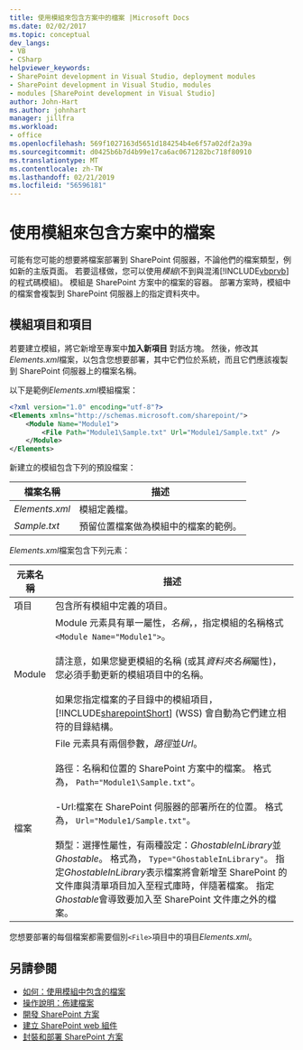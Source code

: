 ```yaml
---
title: 使用模組來包含方案中的檔案 |Microsoft Docs
ms.date: 02/02/2017
ms.topic: conceptual
dev_langs:
- VB
- CSharp
helpviewer_keywords:
- SharePoint development in Visual Studio, deployment modules
- SharePoint development in Visual Studio, modules
- modules [SharePoint development in Visual Studio]
author: John-Hart
ms.author: johnhart
manager: jillfra
ms.workload:
- office
ms.openlocfilehash: 569f1027163d5651d184254b4e6f57a02df2a39a
ms.sourcegitcommit: d0425b6b7d4b99e17ca6ac0671282bc718f80910
ms.translationtype: MT
ms.contentlocale: zh-TW
ms.lasthandoff: 02/21/2019
ms.locfileid: "56596181"
---
```

# <a name="use-modules-to-include-files-in-the-solution"></a>使用模組來包含方案中的檔案
  可能有您可能的想要將檔案部署到 SharePoint 伺服器，不論他們的檔案類型，例如新的主版頁面。 若要這樣做，您可以使用*模組*(不到與混淆[!INCLUDE[vbprvb](../sharepoint/includes/vbprvb-md.md)]的程式碼模組)。 模組是 SharePoint 方案中的檔案的容器。 部署方案時，模組中的檔案會複製到 SharePoint 伺服器上的指定資料夾中。

## <a name="module-items-and-elements"></a>模組項目和項目
 若要建立模組，將它新增至專案中**加入新項目** 對話方塊。 然後，修改其*Elements.xml*檔案，以包含您想要部署，其中它們位於系統，而且它們應該複製到 SharePoint 伺服器上的檔案名稱。

 以下是範例*Elements.xml*模組檔案：

```xml
<?xml version="1.0" encoding="utf-8"?>
<Elements xmlns="http://schemas.microsoft.com/sharepoint/">
    <Module Name="Module1">
        <File Path="Module1\Sample.txt" Url="Module1/Sample.txt" />
    </Module>
</Elements>

```

 新建立的模組包含下列的預設檔案：

|檔案名稱|描述|
|---------------|-----------------|
|*Elements.xml*|模組定義檔。|
|*Sample.txt*|預留位置檔案做為模組中的檔案的範例。|

 *Elements.xml*檔案包含下列元素：

|元素名稱|描述|
|------------------|-----------------|
|項目|包含所有模組中定義的項目。|
|Module|Module 元素具有單一屬性，*名稱*，，指定模組的名稱格式`<Module Name="Module1">`。<br /><br /> 請注意，如果您變更模組的名稱 (或其*資料夾名稱*屬性)，您必須手動更新的模組項目中的名稱。<br /><br /> 如果您指定檔案的子目錄中的模組項目， [!INCLUDE[sharepointShort](../sharepoint/includes/sharepointshort-md.md)] (WSS) 會自動為它們建立相符的目錄結構。|
|檔案|File 元素具有兩個參數，*路徑*並*Url*。<br /><br /> 路徑：名稱和位置的 SharePoint 方案中的檔案。 格式為， `Path="Module1\Sample.txt"`。<br /><br /> -Url:檔案在 SharePoint 伺服器的部署所在的位置。 格式為， `Url="Module1/Sample.txt"`。<br /><br /> 類型：選擇性屬性，有兩種設定：*GhostableInLibrary*並*Ghostable*。 格式為， `Type="GhostableInLibrary"`。 指定*GhostableInLibrary*表示檔案將會新增至 SharePoint 的文件庫與清單項目加入至程式庫時，伴隨著檔案。 指定*Ghostable*會導致要加入至 SharePoint 文件庫之外的檔案。|

 您想要部署的每個檔案都需要個別`<File>`項目中的項目*Elements.xml*。

## <a name="see-also"></a>另請參閱
- [如何：使用模組中包含的檔案](../sharepoint/how-to-include-files-by-using-a-module.md)
- [操作說明：佈建檔案](http://go.microsoft.com/fwlink/?LinkID=144271)
- [開發 SharePoint 方案](../sharepoint/developing-sharepoint-solutions.md)
- [建立 SharePoint web 組件](../sharepoint/creating-web-parts-for-sharepoint.md)
- [封裝和部署 SharePoint 方案](../sharepoint/packaging-and-deploying-sharepoint-solutions.md)
